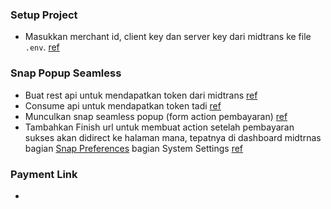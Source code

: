 ### Setup Project

- Masukkan merchant id, client key dan server key dari midtrans ke file `.env`. [ref](https://www.youtube.com/watch?v=tdDARiQOmZE&t=1345s)

### Snap Popup Seamless

- Buat rest api untuk mendapatkan token dari midtrans [ref](https://www.youtube.com/watch?v=tdDARiQOmZE&t=1345s&t=11m18s)
- Consume api untuk mendapatkan token tadi [ref](https://www.youtube.com/watch?v=tdDARiQOmZE&t=1345s&t=18m23s)
- Munculkan snap seamless popup (form action pembayaran) [ref](https://www.youtube.com/watch?v=tdDARiQOmZE&t=1345s&t=21:51)
- Tambahkan Finish url untuk membuat action setelah pembayaran sukses akan didirect ke halaman mana, tepatnya di dashboard midtrnas bagian [Snap Preferences](https://dashboard.sandbox.midtrans.com/settings/snap_preference) bagian System Settings [ref](https://www.youtube.com/watch?v=tdDARiQOmZE&t=1345s&t=27m31s)

### Payment Link

-

